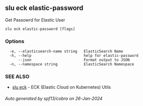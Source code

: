 ## slu eck elastic-password

Get Passowrd for Elastic User

```
slu eck elastic-password [flags]
```

### Options

```
  -e, --elasticsearch-name string   ElasticSearch Name
  -h, --help                        help for elastic-password
      --json                        Format output to JSON
  -n, --namespace string            ElasticSearch Namespace
```

### SEE ALSO

* [slu eck](slu_eck.md)	 - ECK (Elastic Cloud on Kubernetes) Utils

###### Auto generated by spf13/cobra on 26-Jan-2024
